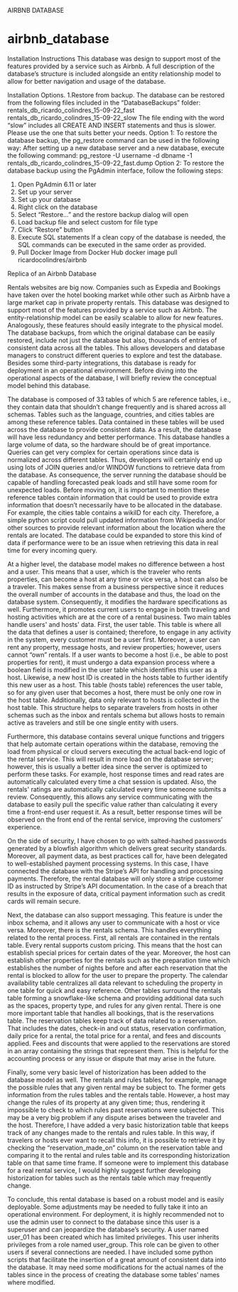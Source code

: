 AIRBNB DATABASE

# airbnb_database

Installation Instructions 
This database was design to support most of the features provided by a service such as Airbnb. A full description of the database’s structure is included alongside an entity relationship model to allow for better navigation and usage of the database. 

Installation Options. 
1.Restore from backup.
The database can be restored from the following files included in the “DatabaseBackups” folder: 
rentals_db_ricardo_colindres_15-09-22_fast
rentals_db_ricardo_colindres_15-09-22_slow
The file ending with the word “slow” includes all CREATE AND INSERT statements and thus is slower. Please use the one that suits better your needs. 
Option 1: To restore the database backup, the pg_restore command can be used in the following way: After setting up a new database server and a new database, execute the following command:
pg_restore -U username -d dbname -1 rentals_db_ricardo_colindres_15-09-22_fast.dump
Option 2: To restore the database backup using the PgAdmin interface, follow the following steps:
1.	Open PgAdmin 6.11 or later
2.	Set up your server
3.	Set up your database
4.	Right click on the database
5.	Select “Restore…” and the restore backup dialog will open
6.	Load backup file and select custom for file type
7.	Click “Restore” button 
2. Execute SQL statements
If a clean copy of the database is needed, the SQL commands can be executed in the same order as provided.
3. Pull Docker Image from Docker Hub
docker image pull ricardocolindres/airbnb

Replica of an Airbnb Database

Rentals websites are big now. Companies such as Expedia and Bookings have taken over the hotel booking market while other such as Airbnb have a large market cap in private property rentals. This database was designed to support most of the features provided by a service such as Airbnb. The entity-relationship model can be easily scalable to allow for new features. Analogously, these features should easily integrate to the physical model. The database backups, from which the original database can be easily restored, include not just the database but also, thousands of entries of consistent data across all the tables. This allows developers and database managers to construct different queries to explore and test the database. Besides some third-party integrations, this database is ready for deployment in an operational environment. Before diving into the operational aspects of the database, I will briefly review the conceptual model behind this database.

The database is composed of 33 tables of which 5 are reference tables, i.e., they contain data that shouldn’t change frequently and is shared across all schemas. Tables such as the language, countries, and cities tables are among these reference tables. Data contained in these tables will be used across the database to provide consistent data. As a result, the database will have less redundancy and better performance. This database handles a large volume of data, so the hardware should be of great importance. Queries can get very complex for certain operations since data is normalized across different tables. Thus, developers will certainly end up using lots of JOIN queries and/or WINDOW functions to retrieve data from the database. As consequence, the server running the database should be capable of handling forecasted peak loads and still have some room for unexpected loads. Before moving on, it is important to mention these reference tables contain information that could be used to provide extra information that doesn’t necessarily have to be allocated in the database. For example, the cities table contains a wikiID for each city. Therefore, a simple python script could pull updated information from Wikipedia and/or other sources to provide relevant information about the location where the rentals are located. The database could be expanded to store this kind of data if performance were to be an issue when retrieving this data in real time for every incoming query. 

At a higher level, the database model makes no difference between a host and a user. This means that a user, which is the traveler who rents properties, can become a host at any time or vice versa, a host can also be a traveler. This makes sense from a business perspective since it reduces the overall number of accounts in the database and thus, the load on the database system. Consequently, it modifies the hardware specifications as well. Furthermore, it promotes current users to engage in both traveling and hosting activities which are at the core of a rental business. Two main tables handle users' and hosts' data. First, the user table. This table is where all the data that defines a user is contained; therefore, to engage in any activity in the system, every customer must be a user first. Moreover, a user can rent any property, message hosts, and review properties; however, users cannot “own” rentals. If a user wants to become a host (i.e., be able to post properties for rent), it must undergo a data expansion process where a boolean field is modified in the user table which identifies this user as a host. Likewise, a new host ID is created in the hosts table to further identify this new user as a host. This table (hosts table) references the user table, so for any given user that becomes a host, there must be only one row in the host table. Additionally, data only relevant to hosts is collected in the host table. This structure helps to separate travelers from hosts in other schemas such as the inbox and rentals schema but allows hosts to remain active as travelers and still be one single entity with users.

Furthermore, this database contains several unique functions and triggers that help automate certain operations within the database, removing the load from physical or cloud servers executing the actual back-end logic of the rental service. This will result in more load on the database server; however, this is usually a better idea since the server is optimized to perform these tasks. For example, host response times and read rates are automatically calculated every time a chat session is updated. Also, the rentals' ratings are automatically calculated every time someone submits a review. Consequently, this allows any service communicating with the database to easily pull the specific value rather than calculating it every time a front-end user request it. As a result, better response times will be observed on the front end of the rental service, improving the customers’ experience.  

On the side of security, I have chosen to go with salted-hashed passwords generated by a blowfish algorithm which delivers great security standards. Moreover, all payment data, as best practices call for, have been delegated to well-established payment processing systems. In this case, I have connected the database with the Stripe’s API for handling and processing payments. Therefore, the rental database will only store a stripe customer ID as instructed by Stripe’s API documentation. In the case of a breach that results in the exposure of data, critical payment information such as credit cards will remain secure. 

Next, the database can also support messaging. This feature is under the inbox schema, and it allows any user to communicate with a host or vice versa. Moreover, there is the rentals schema. This handles everything related to the rental process. First, all rentals are contained in the rentals table. Every rental supports custom pricing. This means that the host can establish special prices for certain dates of the year. Moreover, the host can establish other properties for the rentals such as the preparation time which establishes the number of nights before and after each reservation that the rental is blocked to allow for the user to prepare the property. The calendar availability table centralizes all data relevant to scheduling the property in one table for quick and easy reference. Other tables surround the rentals table forming a snowflake-like schema and providing additional data such as the spaces, property type, and rules for any given rental. There is one more important table that handles all bookings, that is the reservations table. The reservation tables keep track of data related to a reservation. That includes the dates, check-in and out status, reservation confirmation, daily price for a rental, the total price for a rental, and fees and discounts applied. Fees and discounts that were applied to the reservations are stored in an array containing the strings that represent them. This is helpful for the accounting process or any issue or dispute that may arise in the future. 

Finally, some very basic level of historization has been added to the database model as well. The rentals and rules tables, for example, manage the possible rules that any given rental may be subject to. The former gets information from the rules tables and the rentals table. However, a host may change the rules of its property at any given time; thus, rendering it impossible to check to which rules past reservations were subjected. This may be a very big problem if any dispute arises between the traveler and the host. Therefore, I have added a very basic historization table that keeps track of any changes made to the rentals and rules table. In this way, if travelers or hosts ever want to recall this info, it is possible to retrieve it by checking the “reservation_made_on” column on the reservation table and comparing it to the rental and rules table and its corresponding historization table on that same time frame. If someone were to implement this database for a real rental service, I would highly suggest further developing historization for tables such as the rentals table which may frequently change. 

To conclude, this rental database is based on a robust model and is easily deployable. Some adjustments may be needed to fully take it into an operational environment. For deployment, it is highly recommended not to use the admin user to connect to the database since this user is a superuser and can jeopardize the database’s security.  A user named  user_01 has been created which has limited privileges. This user inherits privileges from a role named user_group. This role can be given to other users if several connections are needed. I have included some python scripts that facilitate the insertion of a great amount of consistent data into the database. It may need some modifications for the actual names of the tables since in the process of creating the database some tables’ names where modified. 
